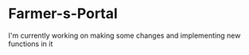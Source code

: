 # Farmer-s-Portal
I'm currently working on making some changes and implementing new functions in it
